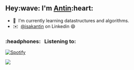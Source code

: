 <h2>Hey:wave: I'm <a href="https://antin.me">Antin</a>:heart:</h2>

- 🌱  	&nbsp;I’m currently learning datastructures and algorithms.
- ✉️  	&nbsp;[@isakantin](https://www.linkedin.com/in/isakantin/) on Linkedin :smile:

<h3>:headphones: 	&nbsp; Listening to:</h3>


[![Spotify](https://novatorem-ant1n.vercel.app/api/spotify)](https://open.spotify.com/user/isakantin)


![](https://komarev.com/ghpvc/?username=Ant1N)


